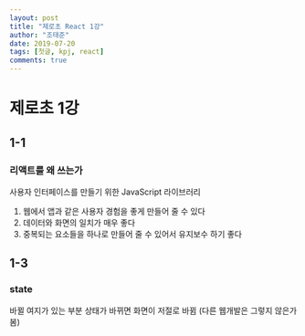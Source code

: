 ```yaml
---
layout: post
title: "제로초 React 1강"
author: "조태준" 
date: 2019-07-20
tags: [첫글, kpj, react]
comments: true
---
```



# 제로초 1강

## 1-1 
### 리액트를 왜 쓰는가

사용자 인터페이스를 만들기 위한 JavaScript 라이브러리

1. 웹에서 앱과 같은 사용자 경험을 좋게 만들어 줄 수 있다
2. 데이터와 화면의  일치가 매우 좋다
3. 중복되는 요소들을 하나로 만들어 줄 수 있어서 유지보수 하기 좋다



## 1-3
### state

바뀔 여지가 있는 부분 
상태가 바뀌면 화면이 저절로 바뀜 (다른 웹개발은 그렇지 않은가 봄)
